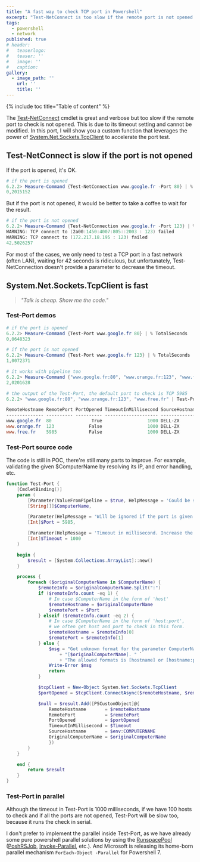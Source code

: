 ```yaml
---
title: "A fast way to check TCP port in Powershell"
excerpt: "Test-NetConnect is too slow if the remote port is not opened due to its timeout setting. Use System.Net.Sockets.TcpClient instead."
tags:
  - powershell
  - network
published: true
# header:
#   teaserlogo:
#   teaser: ''
#   image: ''
#   caption:
gallery:
  - image_path: ''
    url: ''
    title: ''
---
```


{% include toc title="Table of content" %}

The [Test-NetConnect](https://docs.microsoft.com/en-us/powershell/module/nettcpip/test-netconnection) cmdlet is great and verbose but too slow if the remote port to check is not opened. This is due to its timeout setting and cannot be modified. In this port, I will show you a custom function that leverages the power of  [System.Net.Sockets.TcpClient](https://docs.microsoft.com/dotnet/api/system.net.sockets.tcpclient) to accelerate the port test.

## Test-NetConnect is slow if the port is not opened

If the port is opened, it's OK.

```powershell
# if the port is opened
6.2.2> Measure-Command {Test-NetConnection www.google.fr -Port 80} | % TotalSeconds
0,2015152
```

But if the port is not opened, it would be better to take a coffee to wait for the result.

```powershell
# if the port is not opened
6.2.2> Measure-Command {Test-NetConnection www.google.fr -Port 123} | % TotalSeconds
WARNING: TCP connect to (2a00:1450:4007:805::2003 : 123) failed
WARNING: TCP connect to (172.217.18.195 : 123) failed
42,5026257
```

For most of the cases, we only need to test a TCP port in a fast network (often LAN), waiting for 42 seconds is ridiculous, but unfortunately, Test-NetConnection doesn't provide a parameter to decrease the timeout.

## System.Net.Sockets.TcpClient is fast

> *"Talk is cheap. Show me the code."*

### Test-Port demos

```powershell
# if the port is opened
6.2.2> Measure-Command {Test-Port www.google.fr 80} | % TotalSeconds
0,0648323

# if the port is not opened
6.2.2> Measure-Command {Test-Port www.google.fr 123} | % TotalSeconds
1,0072371

# it works with pipeline too
6.2.2> Measure-Command {"www.google.fr:80", "www.orange.fr:123", "www.free.fr" | Test-Port} | % TotalSeconds
2,0201628

# the output of the Test-Port, the default port to check is TCP 5985
6.2.2> "www.google.fr:80", "www.orange.fr:123", "www.free.fr" | Test-Port | ft -a

RemoteHostname RemotePort PortOpened TimeoutInMillisecond SourceHostname OriginalComputerName
-------------- ---------- ---------- -------------------- -------------- --------------------
www.google.fr  80               True                 1000 DELL-ZX        www.google.fr:80
www.orange.fr  123             False                 1000 DELL-ZX        www.orange.fr:123
www.free.fr    5985            False                 1000 DELL-ZX        www.free.fr
```

### Test-Port source code

The code is still in POC, there're still many parts to improve. For example, validating the given $ComputerName by resolving its IP, and error handling, etc.

```powershell
function Test-Port {
    [CmdletBinding()]
    param (
        [Parameter(ValueFromPipeline = $true, HelpMessage = 'Could be suffixed by :Port')]
        [String[]]$ComputerName,

        [Parameter(HelpMessage = 'Will be ignored if the port is given in the param ComputerName')]
        [Int]$Port = 5985,

        [Parameter(HelpMessage = 'Timeout in millisecond. Increase the value if you want to test Internet resources.')]
        [Int]$Timeout = 1000
    )

    begin {
        $result = [System.Collections.ArrayList]::new()
    }

    process {
        foreach ($originalComputerName in $ComputerName) {
            $remoteInfo = $originalComputerName.Split(":")
            if ($remoteInfo.count -eq 1) {
                # In case $ComputerName in the form of 'host'
                $remoteHostname = $originalComputerName
                $remotePort = $Port
            } elseif ($remoteInfo.count -eq 2) {
                # In case $ComputerName in the form of 'host:port',
                # we often get host and port to check in this form.
                $remoteHostname = $remoteInfo[0]
                $remotePort = $remoteInfo[1]
            } else {
                $msg = "Got unknown format for the parameter ComputerName: " `
                    + "[$originalComputerName]. " `
                    + "The allowed formats is [hostname] or [hostname:port]."
                Write-Error $msg
                return
            }

            $tcpClient = New-Object System.Net.Sockets.TcpClient
            $portOpened = $tcpClient.ConnectAsync($remoteHostname, $remotePort).Wait($Timeout)

            $null = $result.Add([PSCustomObject]@{
                RemoteHostname       = $remoteHostname
                RemotePort           = $remotePort
                PortOpened           = $portOpened
                TimeoutInMillisecond = $Timeout
                SourceHostname       = $env:COMPUTERNAME
                OriginalComputerName = $originalComputerName
                })
        }
    }

    end {
        return $result
    }
}
```

### Test-Port in parallel

Although the timeout in Test-Port is 1000 milliseconds, if we have 100 hosts to check and if all the ports are not opened, Test-Port will be slow too, because it runs the check in serial.

I don't prefer to implement the parallel inside Test-Port, as we have already some pure powershell parallel solutions by using the [RunspacePool](https://docs.microsoft.com/en-us/dotnet/api/system.management.automation.runspaces.runspacepool) ([PoshRSJob](https://github.com/proxb/PoshRSJob), [Invoke-Parallel](https://github.com/RamblingCookieMonster/PowerShell/blob/master/Invoke-Parallel.ps1), etc.). And Microsoft is releasing its home-born parallel mechanism `ForEach-Object -Parallel` for Powershell 7.
